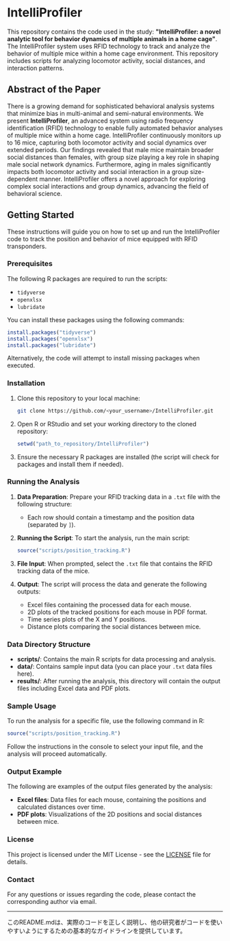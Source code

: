# IntelliProfiler

This repository contains the code used in the study: **"IntelliProfiler: a novel analytic tool for behavior dynamics of multiple animals in a home cage"**. The IntelliProfiler system uses RFID technology to track and analyze the behavior of multiple mice within a home cage environment. This repository includes scripts for analyzing locomotor activity, social distances, and interaction patterns.

## Abstract of the Paper

There is a growing demand for sophisticated behavioral analysis systems that minimize bias in multi-animal and semi-natural environments. We present **IntelliProfiler**, an advanced system using radio frequency identification (RFID) technology to enable fully automated behavior analyses of multiple mice within a home cage. IntelliProfiler continuously monitors up to 16 mice, capturing both locomotor activity and social dynamics over extended periods. Our findings revealed that male mice maintain broader social distances than females, with group size playing a key role in shaping male social network dynamics. Furthermore, aging in males significantly impacts both locomotor activity and social interaction in a group size-dependent manner. IntelliProfiler offers a novel approach for exploring complex social interactions and group dynamics, advancing the field of behavioral science.

## Getting Started

These instructions will guide you on how to set up and run the IntelliProfiler code to track the position and behavior of mice equipped with RFID transponders.

### Prerequisites

The following R packages are required to run the scripts:
- `tidyverse`
- `openxlsx`
- `lubridate`

You can install these packages using the following commands:

```r
install.packages("tidyverse")
install.packages("openxlsx")
install.packages("lubridate")
```

Alternatively, the code will attempt to install missing packages when executed.

### Installation

1. Clone this repository to your local machine:
   ```bash
   git clone https://github.com/<your_username>/IntelliProfiler.git
   ```

2. Open R or RStudio and set your working directory to the cloned repository:
   ```r
   setwd("path_to_repository/IntelliProfiler")
   ```

3. Ensure the necessary R packages are installed (the script will check for packages and install them if needed).

### Running the Analysis

1. **Data Preparation**:
   Prepare your RFID tracking data in a `.txt` file with the following structure:
   - Each row should contain a timestamp and the position data (separated by `]`).
   
2. **Running the Script**:
   To start the analysis, run the main script:
   ```r
   source("scripts/position_tracking.R")
   ```

3. **File Input**:
   When prompted, select the `.txt` file that contains the RFID tracking data of the mice.

4. **Output**:
   The script will process the data and generate the following outputs:
   - Excel files containing the processed data for each mouse.
   - 2D plots of the tracked positions for each mouse in PDF format.
   - Time series plots of the X and Y positions.
   - Distance plots comparing the social distances between mice.

### Data Directory Structure

- **scripts/**: Contains the main R scripts for data processing and analysis.
- **data/**: Contains sample input data (you can place your `.txt` data files here).
- **results/**: After running the analysis, this directory will contain the output files including Excel data and PDF plots.

### Sample Usage

To run the analysis for a specific file, use the following command in R:

```r
source("scripts/position_tracking.R")
```

Follow the instructions in the console to select your input file, and the analysis will proceed automatically.

### Output Example

The following are examples of the output files generated by the analysis:
- **Excel files**: Data files for each mouse, containing the positions and calculated distances over time.
- **PDF plots**: Visualizations of the 2D positions and social distances between mice.

### License

This project is licensed under the MIT License - see the [LICENSE](LICENSE) file for details.

### Contact

For any questions or issues regarding the code, please contact the corresponding author via email.

---

このREADME.mdは、実際のコードを正しく説明し、他の研究者がコードを使いやすいようにするための基本的なガイドラインを提供しています。
